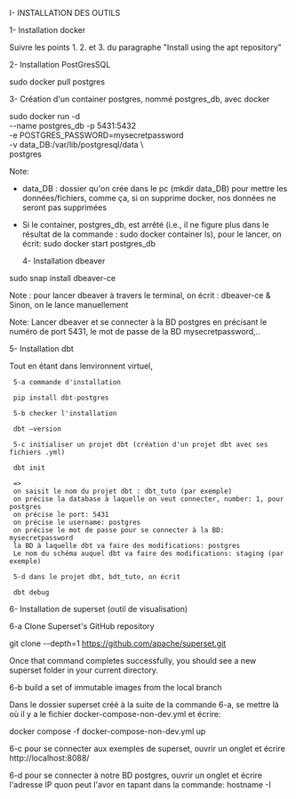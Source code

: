 I- INSTALLATION DES OUTILS

1- Installation docker

Suivre les points 1. 2. et 3. du paragraphe "Install using the apt repository"

2- Installation PostGresSQL

sudo docker pull postgres
  
3- Création d'un container postgres, nommé postgres_db, avec docker

  sudo docker run -d \
        --name postgres_db -p 5431:5432 \
        -e POSTGRES_PASSWORD=mysecretpassword \
        -v data_DB:/var/lib/postgresql/data \      
        postgres    

Note:

- data_DB : dossier qu'on crée dans le pc (mkdir data_DB) pour mettre les données/fichiers,
  comme ça, si on supprime docker, nos données ne seront pas supprimées
  
- Si le container, postgres_db, est arrêté (i.e., il ne figure plus dans le résultat de la commande : sudo docker container ls), 
pour le lancer, on écrit:
sudo docker start postgres_db

  4- Installation  dbeaver
   
sudo snap install dbeaver-ce

Note : pour lancer dbeaver à travers le terminal, on écrit : dbeaver-ce &
       Sinon, on le lance manuellement
       
Note: Lancer dbeaver et se connecter à la BD postgres en précisant le numéro de port 5431, le mot de passe de la BD mysecretpassword,..
  
  
 5- Installation dbt
 
  Tout en étant dans lenvironnent virtuel,
  
     5-a commande d'installation 
     
     pip install dbt-postgres
     
     5-b checker l'installation 
     
     dbt –version

     5-c initialiser un projet dbt (création d'un projet dbt avec ses fichiers .yml)
     
     dbt init
     
     =>
     on saisit le nom du projet dbt : dbt_tuto (par exemple)
     on précise la database à laquelle on veut connecter, number: 1, pour postgres
     on précise le port: 5431
     on précise le username: postgres
     on précise le mot de passe pour se connecter à la BD: mysecretpassword
     la BD à laquelle dbt va faire des modifications: postgres
     Le nom du schéma auquel dbt va faire des modifications: staging (par exemple)

     5-d dans le projet dbt, bdt_tuto, on écrit
     
     dbt debug
     
  6- Installation de superset (outil de visualisation)
  
  6-a Clone Superset's GitHub repository
  
  git clone --depth=1  https://github.com/apache/superset.git
  
  Once that command completes successfully, you should see a new superset folder in your current directory.

  6-b build a set of immutable images from the local branch
  
  Dans le dossier superset créé à la suite de la commande 6-a, se mettre là où il y a le fichier docker-compose-non-dev.yml et écrire:
  
  docker compose -f docker-compose-non-dev.yml up

  6-c pour se connecter aux exemples de superset, ouvrir un onglet et écrire http://localhost:8088/

  6-d pour se connecter à notre BD postgres,  ouvrir un onglet et écrire l'adresse IP quon peut l'avor en tapant dans la commande: hostname -I

  

  

